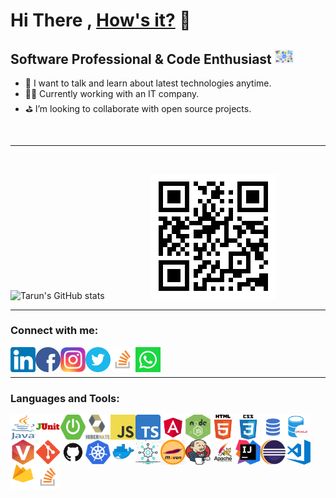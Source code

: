 # Hi There , [How's it?](https://tarun-verma.web.app) 👋

## Software Professional & Code Enthusiast  <img alt="fs" width="30px" src="./images/fullstack.png" />

- 💬 I want to talk and learn about latest technologies anytime.
- 🧑‍💻 Currently working with an IT company.
- ⛳ I’m looking to collaborate with open source projects.
<br/>

---
<br/>

![Tarun's GitHub stats](https://github-readme-stats.vercel.app/api?username=tarunve&theme=flag-india&show_icons=true)&nbsp;&nbsp;&nbsp;&nbsp;&nbsp;&nbsp;&nbsp;&nbsp;&nbsp;&nbsp;&nbsp;&nbsp;&nbsp;&nbsp;&nbsp;&nbsp;&nbsp;&nbsp;
![QR](./images/QR.png)

---

### Connect with me:

[<img align="left" alt="linkedin" src="./images/linkedin.png" width="40px"  height="40px">](https://www.linkedin.com/in/tarun-verma-4782809a/)
[<img align="left" alt="fb" src="./images/facebook.png" width="40px"  height="40px">](https://www.facebook.com/tarun.verma.96/)
[<img align="left" alt="fb" src="./images/instagram.png" width="40px"  height="40px">](https://www.instagram.com/tarunverma007/)
[<img align="left" alt="instagram" src="./images/twitter.png" width="40px"  height="40px">](https://twitter.com/TarunVerma151)
[<img align="left" alt="stackoverflow" src="./images/stackoverflow.png" width="40px"  height="40px">](https://stackoverflow.com/users/12943627/tarun?tab=profile)
[<img align="left" alt="whatsapp" src="./images/whatsapp.png" width="40px"  height="40px">](https://api.whatsapp.com/send/?phone=919996061888)

<br />
<br />

---

### Languages and Tools:

[<img align="left" alt="Java" width="40px"  height="40px" src="./images/java.png"/>](tech-list)
[<img align="left" alt="JUnit" width="40px"  height="40px" src="./images/junit.png"/>](tech-list)
[<img align="left" alt="SpringBoot" width="40px"  height="40px" src="./images/springboot-1.png"/>](tech-list)
[<img align="left" alt="Hibernate" width="40px"  height="40px" src="./images/hibernate.png"/>](tech-list)
[<img align="left" alt="JS" width="40px"  height="40px" src="./images/javascript.png"/>](tech-list)
[<img align="left" alt="TS" width="40px"  height="40px" src="./images/typescript.png"/>](tech-list)
[<img align="left" alt="Angular" width="40px"  height="40px" src="./images/angular.png"/>](tech-list)
[<img align="left" alt="NodeJS" width="40px"  height="40px" src="./images/nodejs.png"/>](tech-list)
[<img align="left" alt="HTML" width="40px"  height="40px" src="./images/html.png"/>](tech-list)
[<img align="left" alt="CSS" width="40px"  height="40px" src="./images/css.png"/>](tech-list)
[<img align="left" alt="SQL" width="40px"  height="40px" src="./images/sql.png"/>](tech-list)
[<img align="left" alt="Oracle" width="40px"  height="40px" src="./images/oracle.png"/>](tech-list)
[<img align="left" alt="Perforce" width="40px"  height="40px" src="./images/perforce.png"/>](tech-list)
[<img align="left" alt="Git" width="40px"  height="40px" src="./images/git.png"/>](tech-list)
[<img align="left" alt="Github" width="40px"  height="40px" src="./images/github.png"/>](tech-list)
[<img align="left" alt="Kubernetes" width="40px"  height="40px" src="./images/kubernetes.png"/>](tech-list)
[<img align="left" alt="Docker" width="40px"  height="40px" src="./images/docker.png"/>](tech-list)
[<img align="left" alt="MS" width="40px"  height="40px" src="./images/microservices.png"/>](tech-list)
[<img align="left" alt="Maven" width="40px"  height="40px" src="./images/maven.jpg"/>](tech-list)
[<img align="left" alt="Jenkins" width="40px"  height="40px" src="./images/jenkins.png"/>](tech-list)
[<img align="left" alt="Tomcat" width="40px"  height="40px" src="./images/tomcat.jpeg"/>](tech-list)
[<img align="left" alt="IntelliJ" width="40px"  height="40px" src="./images/intellij.png"/>](tech-list)
[<img align="left" alt="Eclipse" width="40px"  height="40px" src="./images/eclipse.svg"/>](tech-list)
[<img align="left" alt="VS" width="40px"  height="40px" src="./images/visual-studio-code.png"/>](tech-list)
[<img align="left" alt="Firebase" width="40px"  height="40px" src="./images/firebase.png"/>](tech-list)
[<img align="left" alt="StackOverFlow" width="40px"  height="40px" src="./images/stackoverflow.png"/>](tech-list)

<br />
